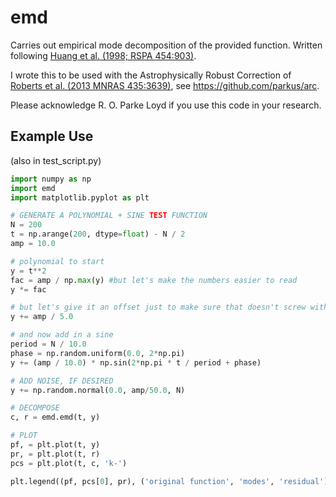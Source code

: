 emd
===
Carries out empirical mode decomposition of the provided function. Written following [Huang et al. (1998; RSPA 454:903)](http://adsabs.harvard.edu/abs/1998RSPSA.454..903E).

I wrote this to be used with the Astrophysically Robust Correction of [Roberts et al. (2013 MNRAS 435:3639)](http://adsabs.harvard.edu/abs/2013MNRAS.tmp.2261R), see
https://github.com/parkus/arc.

Please acknowledge R. O. Parke Loyd if you use this code in your research.

Example Use
-----------
(also in test_script.py)

```python
import numpy as np
import emd
import matplotlib.pyplot as plt

# GENERATE A POLYNOMIAL + SINE TEST FUNCTION
N = 200
t = np.arange(200, dtype=float) - N / 2
amp = 10.0

# polynomial to start
y = t**2
fac = amp / np.max(y) #but let's make the numbers easier to read
y *= fac

# but let's give it an offset just to make sure that doesn't screw with things
y += amp / 5.0

# and now add in a sine
period = N / 10.0
phase = np.random.uniform(0.0, 2*np.pi)
y += (amp / 10.0) * np.sin(2*np.pi * t / period + phase)

# ADD NOISE, IF DESIRED
y += np.random.normal(0.0, amp/50.0, N)

# DECOMPOSE
c, r = emd.emd(t, y)

# PLOT
pf, = plt.plot(t, y)
pr, = plt.plot(t, r)
pcs = plt.plot(t, c, 'k-')

plt.legend((pf, pcs[0], pr), ('original function', 'modes', 'residual'))
```